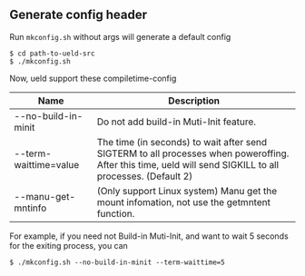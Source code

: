 ## Generate config header

Run `mkconfig.sh` without args will generate a default config

```
$ cd path-to-ueld-src
$ ./mkconfig.sh
```

Now, ueld support these compiletime-config

Name|Description
----|-----------
--no-build-in-minit|Do not add build-in Muti-Init feature.
--term-waittime=value|The time (in seconds) to wait after send SIGTERM to all processes when poweroffing. After this time, ueld will send SIGKILL to all processes. (Default 2)
--manu-get-mntinfo|(Only support Linux system) Manu get the mount infomation, not use the getmntent function.

For example, if you need not Build-in Muti-Init, and want to wait 5 seconds for the exiting process, you can

```
$ ./mkconfig.sh --no-build-in-minit --term-waittime=5
```

